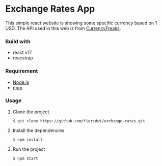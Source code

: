 # Exchange Rates App

This simple react website is showing some specific currency based on 1 USD. The API used in this web is from [CurrencyFreaks](https://currencyfreaks.com).

### Build with 
- react v17
- reacstrap

### Requirement
- [Node.js](https://nodejs.org/en/)
- [npm](https://www.npmjs.com/)
  

### Usage

1. Clone the project
   
    `$ git clone https://github.com/fiqridwi/exchange-rates.git`

2. Install the dependencies

	`$ npm install`

3. Run the project

	`$ npm start`
   

